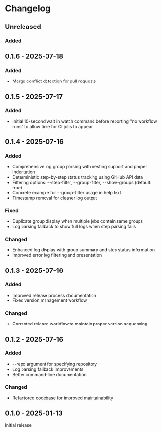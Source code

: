 # Changelog

<!-- loosely based on https://keepachangelog.com/en/1.0.0/ -->

## Unreleased

### Added

## 0.1.6 - 2025-07-18

### Added
- Merge conflict detection for pull requests

## 0.1.5 - 2025-07-17

### Added
- Initial 10-second wait in watch command before reporting "no workflow runs" to allow time for CI jobs to appear

## 0.1.4 - 2025-07-16

### Added
- Comprehensive log group parsing with nesting support and proper indentation
- Deterministic step-by-step status tracking using GitHub API data
- Filtering options: --step-filter, --group-filter, --show-groups (default: true)
- Concrete example for --group-filter usage in help text
- Timestamp removal for cleaner log output

### Fixed
- Duplicate group display when multiple jobs contain same groups
- Log parsing fallback to show full logs when step parsing fails

### Changed
- Enhanced log display with group summary and step status information
- Improved error log filtering and presentation

## 0.1.3 - 2025-07-16

### Added
- Improved release process documentation
- Fixed version management workflow

### Changed
- Corrected release workflow to maintain proper version sequencing

## 0.1.2 - 2025-07-16

### Added
- --repo argument for specifying repository
- Log parsing fallback improvements
- Better command-line documentation

### Changed
- Refactored codebase for improved maintainability

## 0.1.0 - 2025-01-13

Initial release
